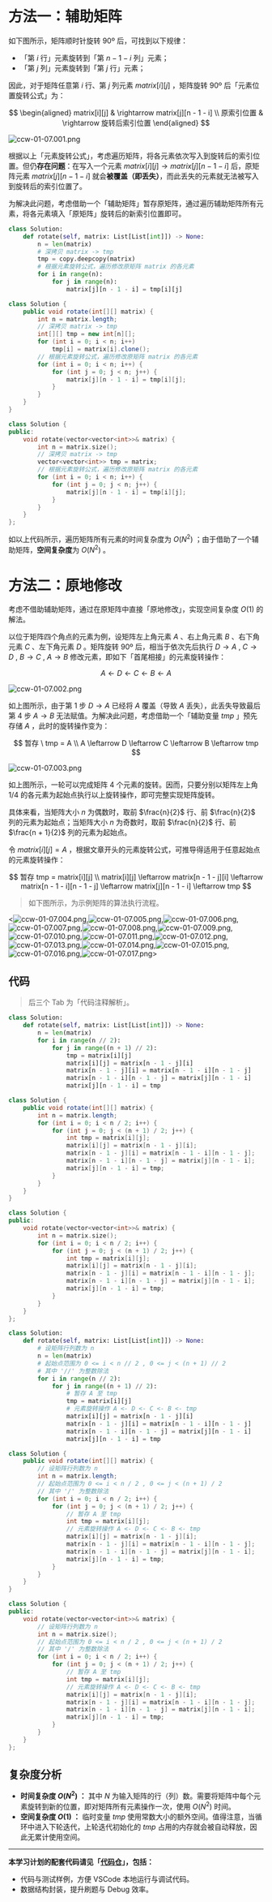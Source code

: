 # 方法一：辅助矩阵

如下图所示，矩阵顺时针旋转 90º 后，可找到以下规律：

- 「第 $i$ 行」元素旋转到「第 $n - 1 - i$ 列」元素；
- 「第 $j$ 列」元素旋转到「第 $j$ 行」元素；

因此，对于矩阵任意第 $i$ 行、第 $j$ 列元素 $matrix[i][j]$ ，矩阵旋转 90º 后「元素位置旋转公式」为：

$$
\begin{aligned}
matrix[i][j] & \rightarrow matrix[j][n - 1 - i] \\
原索引位置 & \rightarrow 旋转后索引位置
\end{aligned}
$$

![ccw-01-07.001.png](https://pic.leetcode-cn.com/1638557961-AVzCQb-ccw-01-07.001.png)

根据以上「元素旋转公式」，考虑遍历矩阵，将各元素依次写入到旋转后的索引位置。但仍**存在问题**：在写入一个元素 $matrix[i][j] \rightarrow matrix[j][n - 1 - i]$ 后，原矩阵元素 $matrix[j][n - 1 - i]$ 就会**被覆盖（即丢失）**，而此丢失的元素就无法被写入到旋转后的索引位置了。

为解决此问题，考虑借助一个「辅助矩阵」暂存原矩阵，通过遍历辅助矩阵所有元素，将各元素填入「原矩阵」旋转后的新索引位置即可。

```Python []
class Solution:
    def rotate(self, matrix: List[List[int]]) -> None:
        n = len(matrix)
        # 深拷贝 matrix -> tmp
        tmp = copy.deepcopy(matrix)
        # 根据元素旋转公式，遍历修改原矩阵 matrix 的各元素
        for i in range(n):
            for j in range(n):
                matrix[j][n - 1 - i] = tmp[i][j]
```

```Java []
class Solution {
    public void rotate(int[][] matrix) {
        int n = matrix.length;
        // 深拷贝 matrix -> tmp
        int[][] tmp = new int[n][];
        for (int i = 0; i < n; i++)
            tmp[i] = matrix[i].clone();
        // 根据元素旋转公式，遍历修改原矩阵 matrix 的各元素
        for (int i = 0; i < n; i++) {
            for (int j = 0; j < n; j++) {
                matrix[j][n - 1 - i] = tmp[i][j];
            }
        }
    }
}
```

```C++ []
class Solution {
public:
    void rotate(vector<vector<int>>& matrix) {
        int n = matrix.size();
        // 深拷贝 matrix -> tmp
        vector<vector<int>> tmp = matrix;
        // 根据元素旋转公式，遍历修改原矩阵 matrix 的各元素
        for (int i = 0; i < n; i++) {
            for (int j = 0; j < n; j++) {
                matrix[j][n - 1 - i] = tmp[i][j];
            }
        }
    }
};
```

如以上代码所示，遍历矩阵所有元素的时间复杂度为 $O(N^2)$ ；由于借助了一个辅助矩阵，**空间复杂度**为 $O(N^2)$ 。

# 方法二：原地修改

考虑不借助辅助矩阵，通过在原矩阵中直接「原地修改」，实现空间复杂度 $O(1)$ 的解法。

以位于矩阵四个角点的元素为例，设矩阵左上角元素 $A$ 、右上角元素 $B$ 、右下角元素 $C$ 、左下角元素 $D$ 。矩阵旋转 90º 后，相当于依次先后执行 $D \rightarrow A$ , $C \rightarrow D$ , $B \rightarrow C$ , $A \rightarrow B$ 修改元素，即如下「首尾相接」的元素旋转操作：

$$
A \leftarrow D \leftarrow C \leftarrow B \leftarrow A
$$

![ccw-01-07.002.png](https://pic.leetcode-cn.com/1638557961-BSxFQQ-ccw-01-07.002.png)

如上图所示，由于第 $1$ 步 $D \rightarrow A$ 已经将 $A$ 覆盖（导致 $A$ 丢失），此丢失导致最后第 $4$ 步 $A \rightarrow B$ 无法赋值。为解决此问题，考虑借助一个「辅助变量 $tmp$ 」预先存储 $A$ ，此时的旋转操作变为：

$$
暂存 \ tmp = A \\
A \leftarrow D \leftarrow C \leftarrow B \leftarrow tmp
$$

![ccw-01-07.003.png](https://pic.leetcode-cn.com/1638557961-hYpOoH-ccw-01-07.003.png)

如上图所示，一轮可以完成矩阵 4 个元素的旋转。因而，只要分别以矩阵左上角 $1/4$ 的各元素为起始点执行以上旋转操作，即可完整实现矩阵旋转。

具体来看，当矩阵大小 $n$ 为偶数时，取前 $\frac{n}{2}$ 行、前 $\frac{n}{2}$ 列的元素为起始点；当矩阵大小 $n$ 为奇数时，取前 $\frac{n}{2}$ 行、前 $\frac{n + 1}{2}$ 列的元素为起始点。

令 $matrix[i][j] = A$ ，根据文章开头的元素旋转公式，可推导得适用于任意起始点的元素旋转操作：

$$
暂存 tmp = matrix[i][j] \\
matrix[i][j] \leftarrow matrix[n - 1 - j][i] \leftarrow matrix[n - 1 - i][n - 1 - j] \leftarrow matrix[j][n - 1 - i] \leftarrow tmp
$$

> 如下图所示，为示例矩阵的算法执行流程。

<![ccw-01-07.004.png](https://pic.leetcode-cn.com/1638557961-Cbvxdw-ccw-01-07.004.png),![ccw-01-07.005.png](https://pic.leetcode-cn.com/1638557961-qCicMC-ccw-01-07.005.png),![ccw-01-07.006.png](https://pic.leetcode-cn.com/1638557961-PMJvVF-ccw-01-07.006.png),![ccw-01-07.007.png](https://pic.leetcode-cn.com/1638557961-RlNagW-ccw-01-07.007.png),![ccw-01-07.008.png](https://pic.leetcode-cn.com/1638557961-CREXjV-ccw-01-07.008.png),![ccw-01-07.009.png](https://pic.leetcode-cn.com/1638557961-GqoKKW-ccw-01-07.009.png),![ccw-01-07.010.png](https://pic.leetcode-cn.com/1638557961-vFdPoW-ccw-01-07.010.png),![ccw-01-07.011.png](https://pic.leetcode-cn.com/1638557961-SWKTCr-ccw-01-07.011.png),![ccw-01-07.012.png](https://pic.leetcode-cn.com/1638557961-cHBFCm-ccw-01-07.012.png),![ccw-01-07.013.png](https://pic.leetcode-cn.com/1638557961-jLDEsN-ccw-01-07.013.png),![ccw-01-07.014.png](https://pic.leetcode-cn.com/1638557961-vjpdlG-ccw-01-07.014.png),![ccw-01-07.015.png](https://pic.leetcode-cn.com/1638557961-uDnVbv-ccw-01-07.015.png),![ccw-01-07.016.png](https://pic.leetcode-cn.com/1638557961-iwzbnX-ccw-01-07.016.png),![ccw-01-07.017.png](https://pic.leetcode-cn.com/1638557961-dmbEHU-ccw-01-07.017.png)>

## 代码

> 后三个 Tab 为「代码注释解析」。

```Python []
class Solution:
    def rotate(self, matrix: List[List[int]]) -> None:
        n = len(matrix)
        for i in range(n // 2):
            for j in range((n + 1) // 2):
                tmp = matrix[i][j]
                matrix[i][j] = matrix[n - 1 - j][i]
                matrix[n - 1 - j][i] = matrix[n - 1 - i][n - 1 - j]
                matrix[n - 1 - i][n - 1 - j] = matrix[j][n - 1 - i]
                matrix[j][n - 1 - i] = tmp
```

```Java []
class Solution {
    public void rotate(int[][] matrix) {
        int n = matrix.length;
        for (int i = 0; i < n / 2; i++) {
            for (int j = 0; j < (n + 1) / 2; j++) {
                int tmp = matrix[i][j];
                matrix[i][j] = matrix[n - 1 - j][i];
                matrix[n - 1 - j][i] = matrix[n - 1 - i][n - 1 - j];
                matrix[n - 1 - i][n - 1 - j] = matrix[j][n - 1 - i];
                matrix[j][n - 1 - i] = tmp;
            }
        }
    }
}
```

```C++ []
class Solution {
public:
    void rotate(vector<vector<int>>& matrix) {
        int n = matrix.size();
        for (int i = 0; i < n / 2; i++) {
            for (int j = 0; j < (n + 1) / 2; j++) {
                int tmp = matrix[i][j];
                matrix[i][j] = matrix[n - 1 - j][i];
                matrix[n - 1 - j][i] = matrix[n - 1 - i][n - 1 - j];
                matrix[n - 1 - i][n - 1 - j] = matrix[j][n - 1 - i];
                matrix[j][n - 1 - i] = tmp;
            }
        }
    }
};
```

```Python []
class Solution:
    def rotate(self, matrix: List[List[int]]) -> None:
        # 设矩阵行列数为 n
        n = len(matrix)
        # 起始点范围为 0 <= i < n // 2 , 0 <= j < (n + 1) // 2
        # 其中 '//' 为整数除法
        for i in range(n // 2):
            for j in range((n + 1) // 2):
                # 暂存 A 至 tmp
                tmp = matrix[i][j]
                # 元素旋转操作 A <- D <- C <- B <- tmp
                matrix[i][j] = matrix[n - 1 - j][i]
                matrix[n - 1 - j][i] = matrix[n - 1 - i][n - 1 - j]
                matrix[n - 1 - i][n - 1 - j] = matrix[j][n - 1 - i]
                matrix[j][n - 1 - i] = tmp
```

```Java []
class Solution {
    public void rotate(int[][] matrix) {
        // 设矩阵行列数为 n
        int n = matrix.length;
        // 起始点范围为 0 <= i < n / 2 , 0 <= j < (n + 1) / 2
        // 其中 '/' 为整数除法
        for (int i = 0; i < n / 2; i++) {
            for (int j = 0; j < (n + 1) / 2; j++) {
                // 暂存 A 至 tmp
                int tmp = matrix[i][j];
                // 元素旋转操作 A <- D <- C <- B <- tmp
                matrix[i][j] = matrix[n - 1 - j][i];
                matrix[n - 1 - j][i] = matrix[n - 1 - i][n - 1 - j];
                matrix[n - 1 - i][n - 1 - j] = matrix[j][n - 1 - i];
                matrix[j][n - 1 - i] = tmp;
            }
        }
    }
}
```

```C++ []
class Solution {
public:
    void rotate(vector<vector<int>>& matrix) {
        // 设矩阵行列数为 n
        int n = matrix.size();
        // 起始点范围为 0 <= i < n / 2 , 0 <= j < (n + 1) / 2
        // 其中 '/' 为整数除法
        for (int i = 0; i < n / 2; i++) {
            for (int j = 0; j < (n + 1) / 2; j++) {
                // 暂存 A 至 tmp
                int tmp = matrix[i][j];
                // 元素旋转操作 A <- D <- C <- B <- tmp
                matrix[i][j] = matrix[n - 1 - j][i];
                matrix[n - 1 - j][i] = matrix[n - 1 - i][n - 1 - j];
                matrix[n - 1 - i][n - 1 - j] = matrix[j][n - 1 - i];
                matrix[j][n - 1 - i] = tmp;
            }
        }
    }
};
```

## 复杂度分析

- **时间复杂度 $O(N^2)$ ：** 其中 $N$ 为输入矩阵的行（列）数。需要将矩阵中每个元素旋转到新的位置，即对矩阵所有元素操作一次，使用 $O(N^2)$ 时间。
- **空间复杂度 $O(1)$ ：** 临时变量 $tmp$ 使用常数大小的额外空间。值得注意，当循环中进入下轮迭代，上轮迭代初始化的 $tmp$ 占用的内存就会被自动释放，因此无累计使用空间。

---

**本学习计划的配套代码请见「[代码仓](https://github.com/krahets/selected-coding-interview)」，包括：**

- 代码与测试样例，方便 VSCode 本地运行与调试代码。
- 数据结构封装，提升刷题与 Debug 效率。
